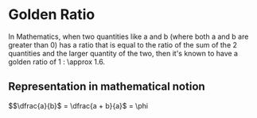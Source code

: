 # Golden Ratio

In Mathematics, when two quantities like a and b (where both a and b are greater than 0) has a ratio that is equal to the ratio of the sum of the 2 quantities and the larger quantity of the two, then it's known to have a golden ratio of 1 : \approx 1.6.

## Representation in mathematical notion

$$\dfrac{a}{b}$ = \dfrac{a + b}{a}$ = \phi
